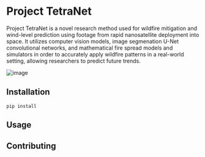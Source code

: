 # Project TetraNet

Project TetraNet is a novel research method used for wildfire mitigation and wind-level prediction using footage from rapid nanosatellite deployment into space. It utilizes computer vision models, image segmenation U-Net convolutional networks, and mathematical fire spread models and simulators in order to accurately apply wildfire patterns in a real-world setting, allowing researchers to predict future trends.

![image](https://user-images.githubusercontent.com/65915193/112793462-f5b15d80-902a-11eb-874b-decbbb800f6d.png)


## Installation

```
pip install 
```

## Usage

## Contributing

